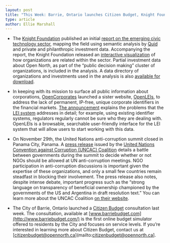 ```yaml
---
layout: post
title: "This Week: Barrie, Ontario launches Citizen Budget, Knight Foundation Report on Civic Tech, and more!"
type: article
author: Ellie Marshall
---
```

- The [Knight Foundation](http://www.knightfoundation.com) published an initial [report on the emerging civic technology sector](http://www.knightfoundation.org/media/uploads/publication_pdfs/knight-civic-tech.pdf), mapping the field using semantic analysis by [Quid](http://quid.com/) and private and philanthropic investment data. Accompanying the report, the Knight Foundation released an [interactive visualization](http://knightfoundation.org/features/civictech/) of how organizations are related within the sector. Partial investment data about Open North, as part of the “public decision making” cluster of organizations, is included in the analysis. A data directory of organizations and investments used in the analysis is also [available for download](http://www.knightfoundation.org/media/uploads/media_pdfs/Civic_Tech_Directory_1.xlsx). 

- In keeping with its mission to surface all public information about corporations, [OpenCorporates](http://www.opencorporates.com) launched a sister website, [OpenLEIs](http://openleis.com/), to address the lack of permanent, IP-free, unique corporate identifiers in the financial markets. [The announcement](http://blog.opencorporates.com/2013/11/27/announcing-open-leis-lei-system-interface-for-users/) explains the problems that the [LEI system](http://openleis.com/info/about_the_LEI_system) addresses in detail; for example, using existing identifier systems, regulators regularly cannot be sure who they are dealing with. OpenLEIs is a browsable, searchable user-friendly interface for the LEI system that will allow users to start working with this data.

- On November 29th, the United Nations anti-corruption summit closed in Panama City, Panama. A [press release](http://www.uncaccoalition.org/learn-more/articles/306-they-dont-even-want-to-have-the-discussion-governments-battle-over-openness-at-un-anti-corruption-meeting) issued by the [United Nations Convention against Corruption (UNCAC) Coalition](http://www.unodc.org/unodc/en/treaties/CAC/index.html#textofthe) details a battle between governments during the summit to decide whether or not NGOs should be allowed at UN anti-corruption meetings. NGO participation in anti-corruption discussions is important given the expertise of these organizations, and only a small few countries remain steadfast in blocking their involvement.  The press release also notes, despite intense debate, important progress such as the “strong language on transparency of beneficial ownership championed by the governments of the US and Argentina in draft resolution text.” You can learn more about the UNCAC Coalition [on their website](http://www.uncaccoalition.org/).

- The City of Barrie, Ontario launched a [Citizen Budget](http://www.citizenbudget.com) consultation last week. The consultation, available at [www.barriebudget.com](http://www.barriebudget.com/) is the first online budget simulator offered to residents by the City and focuses on service levels. If you’re interested in learning more about Citizen Budget, contact us at [citizenbudget@opennorth.ca](mailto:citizenbudget@opennorth.ca].